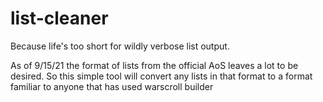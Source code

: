 # list-cleaner
Because life's too short for wildly verbose list output.

As of 9/15/21 the format of lists from the official AoS leaves a lot to be desired. So this simple tool will convert any lists in that format to a format familiar to anyone that has used warscroll builder
